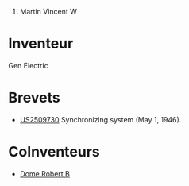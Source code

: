 1.  Martin Vincent W

Inventeur
=========

Gen Electric

Brevets
=======

-   [US2509730](US2509730 "wikilink") Synchronizing system (May
    1, 1946).

CoInventeurs
============

-   [Dome Robert B](Dome_Robert_B "wikilink")
